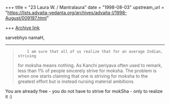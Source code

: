 +++
title = "23 Laura W. / Mantralaura"
date = "1998-08-03"
upstream_url = "https://lists.advaita-vedanta.org/archives/advaita-l/1998-August/009197.html"

+++
[Archive link](https://lists.advaita-vedanta.org/archives/advaita-l/1998-August/009197.html)

sarvebhyo namaH,

----------
>         I am sure that all of us realize that for an average Indian, striving
> for moksha means nothing. As Kanchi periyava often used to remark, less
> than 1% of people sincerely strive for moksha. The problem is when one
> starts claiming that one is striving for moksha to the greatest effort
> but is instead nursing material ambitions.
>

  You are already free - you do not have to strive for mokSha - only to
realize it :)

